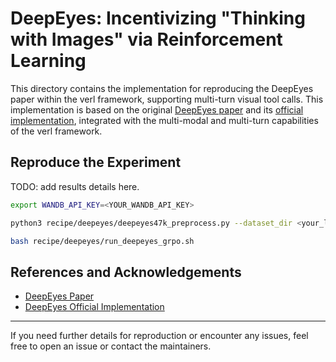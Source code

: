 # DeepEyes: Incentivizing "Thinking with Images" via Reinforcement Learning

This directory contains the implementation for reproducing the DeepEyes paper within the verl framework, supporting multi-turn visual tool calls. This implementation is based on the original [DeepEyes paper](https://arxiv.org/abs/2505.14362) and its [official implementation](https://github.com/Visual-Agent/DeepEyes), integrated with the multi-modal and multi-turn capabilities of the verl framework.

## Reproduce the Experiment

TODO: add results details here.

```bash
export WANDB_API_KEY=<YOUR_WANDB_API_KEY>

python3 recipe/deepeyes/deepeyes47k_preprocess.py --dataset_dir <your_local_data_directory> --save_dir <directory_to_save_processed_data>

bash recipe/deepeyes/run_deepeyes_grpo.sh
```

## References and Acknowledgements

- [DeepEyes Paper](https://arxiv.org/abs/2505.14362)
- [DeepEyes Official Implementation](https://github.com/Visual-Agent/DeepEyes)

---
If you need further details for reproduction or encounter any issues, feel free to open an issue or contact the maintainers. 